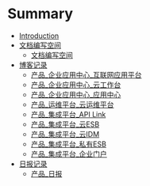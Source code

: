 # Summary

* [Introduction](README.md)
* [文档编写空间]()
    * [文档编写空间](_file/wen-dang-bian-xie-kong-jian.md)
* [博客记录]()
    * [产品_企业应用中心_互联网应用平台](_posts/2017-06-19-appcenter_app_platform.md)
    * [产品_企业应用中心_云工作台](_posts/2017-06-20-appcenter_cloud_workbench.md)
    * [产品_企业应用中心_应用中心](_posts/2017-06-20-appcenter_apps.md)
    * [产品_运维平台_云运维平台](_posts/2017-06-19-cloud_oper_mainte_platform.md)
    * [产品_集成平台_API Link](_posts/2017-06-19-integration_api.md)
    * [产品_集成平台_云ESB](_posts/2017-06-19-integration_cloud_esb.md)
    * [产品_集成平台_云IDM](_posts/2017-06-19-integration_cloud_idm.md)
    * [产品_集成平台_私有ESB](_posts/2017-06-19-integration_esb.md)
    * [产品_集成平台_企业门户](_posts/2017-06-19-integration_portal.md)
 * [日报记录]()   
    * [产品_日报](_posts/2017-06-20-day_report_cxz.md)


